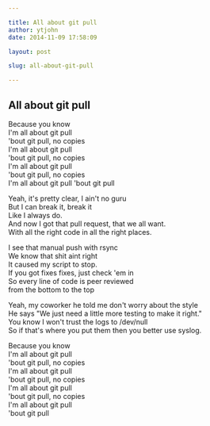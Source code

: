 ```yaml
---

title: All about git pull
author: ytjohn
date: 2014-11-09 17:58:09

layout: post

slug: all-about-git-pull

---
```

## All about git pull

Because you know  
I'm all about git pull  
'bout git pull, no copies  
I'm all about git pull  
'bout git pull, no copies  
I'm all about git pull  
'bout git pull, no copies  
I'm all about git pull 
'bout git pull  

Yeah, it's pretty clear, I ain't no guru  
But I can break it, break it  
Like I always do.  
And now I got that pull request, that we all want.  
With all the right code in all the right places.  
  
I see that manual push with rsync  
We know that shit aint right  
It caused my script to stop.  
If you got fixes fixes, just check 'em in    
So every line of code is peer reviewed  
from the bottom to the top  

Yeah, my coworker he told me don't worry about the style  
He says "We just need a little more testing to make it right."  
You know I won't trust the logs to /dev/null  
So if that's where you put them then you better use syslog.  

Because you know  
I'm all about git pull  
'bout git pull, no copies  
I'm all about git pull  
'bout git pull, no copies  
I'm all about git pull  
'bout git pull, no copies  
I'm all about git pull  
'bout git pull
